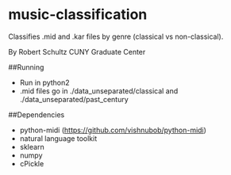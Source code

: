 # music-classification

Classifies .mid and .kar files by genre (classical vs non-classical).

By Robert Schultz
CUNY Graduate Center


##Running
* Run in python2
* .mid files go in ./data_unseparated/classical and ./data_unseparated/past_century

##Dependencies
* python-midi (https://github.com/vishnubob/python-midi)
* natural language toolkit
* sklearn
* numpy
* cPickle
